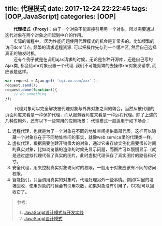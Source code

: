 title: 代理模式
date: 2017-12-24 22:22:45
tags: [OOP,JavaScript]
categories: [OOP]
---
&emsp;&emsp;**代理模式（Proxy）**：由于一个对象不能直接引用另一个对象，所以需要通过迭代对象在两个对象之间起到中介的作用。    
&emsp;&emsp;实际的编程中， 因为性能问题使用代理模式的机会是非常多的。比如频繁的访问dom节点, 频繁的请求远程资源. 可以把操作先存到一个缓冲区, 然后自己选择真正的触发时机。    
&emsp;&emsp;还有个例子就是在调用ajax请求的时候，无论是各种开源库，还是自己写的Ajax类, 都会给xhr对象设置一个代理. 我们不可能频繁的去操作xhr对象发请求, 而应该是这样。    
```js
var request = Ajax.get( 'cgi.xx.com/xxx' );
request.send();
request.done(function(){
    // do something
});
```

&emsp;&emsp; 代理对象可以完全解决被代理对象与外界对象之间的耦合，当然从被代理的页面角度来看是一种保护代理，而从服务器角度来看是一种远程代理。除了上述的几种应用外，还有以下一些常用的应用场景：
代理模式一般适用于如下场合：
1. 远程代理，也就是为了一个对象在不同的地址空间提供局部代表，这样可以隐藏一个对象存在于不同地址空间的事实，就像web service里的代理类一样。
2. 虚拟代理，根据需要创建开销很大的对象，通过它来存放实例化需要很长时间的真实对象，比如浏览器的渲染的时候先显示问题，而图片可以慢慢显示（就是通过虚拟代理代替了真实的图片，此时虚拟代理保存了真实图片的路径和尺寸。
3. 安全代理，用来控制真实对象访问时的权限，一般用于对象应该有不同的访问权限。
4. 智能指引，只当调用真实的对象时，代理处理另外一些事情。例如C#里的垃圾回收，使用对象的时候会有引用次数，如果对象没有引用了，GC就可以回收它了。

> 参考: 
> 1. [JavaScript设计模式与开发实践](https://book.douban.com/subject/26382780/) 
> 1. [JavaScript设计模式](https://book.douban.com/subject/26589719/) 